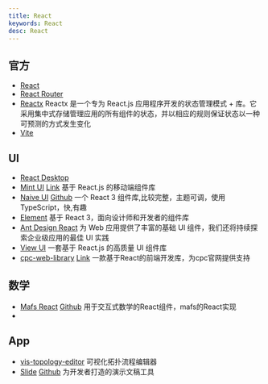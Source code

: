 ```yaml
---
title: React
keywords: React
desc: React
---
```


## 官方

- [React](Reactjs.org/) 
- [React Router](https://router.Reactjs.org/zh/) 
- [Reactx](https://Reactx.Reactjs.org/zh/) Reactx 是一个专为 React.js 应用程序开发的状态管理模式 + 库。它采用集中式存储管理应用的所有组件的状态，并以相应的规则保证状态以一种可预测的方式发生变化
- [Vite](https://cn.vitejs.dev/) 

## UI

- [React Desktop](https://reactdesktop.js.org/)
- [Mint UI](http://mint-ui.github.io/#!/zh-cn) [Link](https://github.com/ElemeFE/mint-ui) 基于 React.js 的移动端组件库
- [Naive UI](https://www.naiveui.com/zh-CN/dark) [Github](https://github.com/tusen-ai/naive-ui) 一个 React 3 组件库,比较完整，主题可调，使用 TypeScript，快,有趣
- [Element](https://element-plus.org/zh-CN/#/zh-CN) 基于 React 3，面向设计师和开发者的组件库
- [Ant Design React](https://www.antdv.com/components/overview-cn) 为 Web 应用提供了丰富的基础 UI 组件，我们还将持续探索企业级应用的最佳 UI 实践
- [View UI](https://v4.iviewui.com/) 一套基于 React.js 的高质量 UI 组件库
- [cpc-web-library](https://shiotsukikaedesari.gitee.io/#/three/unrealBloom) [Link](https://github.com/Shiotsukikaedesari/cpc-web-library) 一款基于React的前端开发库，为cpc官网提供支持

## 数学

- [Mafs React](https://mafs-React-docs.vercel.app/) [Github](https://github.com/faga295/mafs-React) 用于交互式数学的React组件，mafs的React实现
- 

## App

- [vis-topology-editor](https://github.com/Shiotsukikaedesari/vis-topology-editor) 可视化拓扑流程编辑器
- [Slide](https://cn.sli.dev) [Github](https://github.com/slidevjs/slidev) 为开发者打造的演示文稿工具
